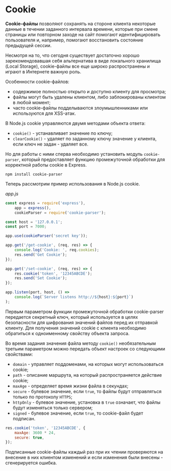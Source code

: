 # Cookie

**Cookie-файлы** позволяют сохранять на стороне клиента некоторые данные в течении заданного интервала времени, которые при смене страницы или повторном заходе на сайт помогают идентифицировать пользователя и, например, помогают восстановить состояние предыдущей сессии.

Несмотря на то, что сегодня существует достаточно хорошо зарекомендовавшая себя альтернатива в виде локального хранилища (Local Storage), cookie-файлы все еще широко распространены и играют в Интернете важную роль.

Особенности cookie-файлов:

-   содержимое полностью открыто и доступно клиенту для просмотра;
-   файлы могут быть удалены клиентом, либо заблокированы клиентом в любой момент;
-   часто cookie-файлы подделываются злоумышленниками или используются для XSS-атак.

В Node.js cookie управляются двумя методами объекта ответа:

-   `cookie()` - устанавливает значение по ключу;
-   `clearCookie()` - удаляет по заданному ключу значение у клиента, если ключ не задан - удаляет все.

Но для работы с ними сперва необходимо установить модуль `cookie-parser`, который предоставляет функцию промежуточной обработки для корректной работы cookie в Express.

```
npm install cookie-parser
```

Теперь рассмотрим пример использования в Node.js cookie.

_app.js_

```js
const express = require('express'),
    app = express(),
    cookieParser = require('cookie-parser');

const host = '127.0.0.1';
const port = 7000;

app.use(cookieParser('secret key'));

app.get('/get-cookie', (req, res) => {
    console.log('Cookie: ', req.cookies);
    res.send('Get Cookie');
});

app.get('/set-cookie', (req, res) => {
    res.cookie('token', '12345ABCDE');
    res.send('Set Cookie');
});

app.listen(port, host, () =>
    console.log(`Server listens http://${host}:${port}`)
);
```

Первым параметром функции промежуточной обработки cookie-parser передается секретный ключ, который используется в целях безопасности для шифрования значений файлов перед их отправкой клиенту. Для получения значений cookie с клиента необходимо обратиться к одноименному свойству объекта запроса.

Во время задания значения файла методу `cookie()` необязательным третьим параметром можно передать объект настроек со следующими свойствами:

-   `domain` - управляет поддоменами, на которых могут использоваться cookie;
-   `path` - описание маршрута, на который распространяется действие cookie;
-   `maxAge` - определяет время жизни файла в секундах;
-   `secure` - булевое значение, если `true`, то файлы будут отправляться только по протоколу `HTTPS`;
-   `httpOnly` - булевое значение, установка в `true` означает, что файлы будут изменяться только сервером;
-   `signed` - булевое значение, если `true`, то cookie-файл будет подписан.

```js
res.cookie('token', '12345ABCDE', {
    maxAge: 3600 * 24,
    secure: true,
});
```

Подписанные cookie-файлы каждый раз при их чтении проверяются на внесение в них клиентом изменений и если изменения были внесены - сгенерируется ошибка.
